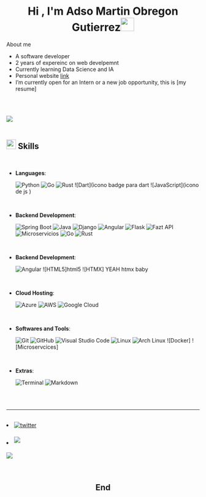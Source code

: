 <h1 align="center"><b>Hi , I'm Adso Martin Obregon Gutierrez</b><img src="https://media.giphy.com/media/hvRJCLFzcasrR4ia7z/giphy.gif" width="35"></h1>

About me
<br>

- A software developer
- 2 years of expereinc on web develpemnt
- Currently learning Data Science and IA
- Personal website [link]()
- I’m currently open for an Intern or a new job opportunity, this is [my resume]

<br><br>

<img src="https://user-images.githubusercontent.com/73097560/115834477-dbab4500-a447-11eb-908a-139a6edaec5c.gif"><br><br>

## <img src="https://media2.giphy.com/media/QssGEmpkyEOhBCb7e1/giphy.gif?cid=ecf05e47a0n3gi1bfqntqmob8g9aid1oyj2wr3ds3mg700bl&rid=giphy.gif" width ="25"><b> Skills</b>
<br>

<p align="center">

- **Languages**:
    
    ![Python](https://img.shields.io/badge/Python%20-%2314354C.svg?style=for-the-badge&logo=python&logoColor=white)
    ![Go](https://img.shields.io/badge/Go%20-%2300ADD8.svg?style=for-the-badge&logo=go&logoColor=white)
    ![Rust](https://img.shields.io/badge/Rust%20-%23000000.svg?style=for-the-badge&logo=rust&logoColor=white)
    ![Dart](icono badge para dart
    ![JavaScript](icono de js )


<br>

- **Backend Development**:

   ![Spring Boot](https://img.shields.io/badge/Spring%20Boot-%236DB33F.svg?style=for-the-badge&logo=spring-boot&logoColor=white)
   ![Java](https://img.shields.io/badge/Java-%23ED8B00.svg?style=for-the-badge&logo=java&logoColor=white)
   ![Django](https://img.shields.io/badge/Django-%23092E20.svg?style=for-the-badge&logo=django&logoColor=white)
   ![Angular](https://img.shields.io/badge/Angular-%23DD0031.svg?style=for-the-badge&logo=angular&logoColor=white)
   ![Flask](https://img.shields.io/badge/Flask-%23000000.svg?style=for-the-badge&logo=flask&logoColor=white)
   ![Fazt API](https://img.shields.io/badge/Fazt%20API-%23404D59.svg?style=for-the-badge&logo=&logoColor=white)
   ![Microservicios](https://img.shields.io/badge/Microservicios-%2300599C.svg?style=for-the-badge&logo=&logoColor=white)
   ![Go](https://img.shields.io/badge/Go-%2300ADD8.svg?style=for-the-badge&logo=go&logoColor=white)
   ![Rust](https://img.shields.io/badge/Rust-%23000000.svg?style=for-the-badge&logo=rust&logoColor=white)

<br>

- **Backend Development**:

   ![Angular](https://img.shields.io/badge/Angular-%23DD0031.svg?style=for-the-badge&logo=angular&logoColor=white)
   ![HTML5]html5
   ![HTMX] YEAH htmx baby

<br>

- **Cloud Hosting**:

   ![Azure](https://img.shields.io/badge/Azure-%230072C6.svg?style=for-the-badge&logo=microsoft-azure&logoColor=white)
   ![AWS](https://img.shields.io/badge/AWS-%23232F3E.svg?style=for-the-badge&logo=amazon-aws&logoColor=white)
   ![Google Cloud](https://img.shields.io/badge/Google%20Cloud-%234285F4.svg?style=for-the-badge&logo=google-cloud&logoColor=white)

<br>


- **Softwares and Tools**:
    
    ![Git](https://img.shields.io/badge/Git-%23F05033.svg?style=for-the-badge&logo=git&logoColor=white)
    ![GitHub](https://img.shields.io/badge/GitHub-%23121011.svg?style=for-the-badge&logo=github&logoColor=white)
    ![Visual Studio Code](https://img.shields.io/badge/Visual%20Studio%20Code-0078d7.svg?style=for-the-badge&logo=visual-studio-code&logoColor=white)
    ![Linux](https://img.shields.io/badge/Linux-FCC624?style=for-the-badge&logo=linux&logoColor=black)
    ![Arch Linux](https://img.shields.io/badge/Arch%20Linux-1793D1?style=for-the-badge&logo=arch-linux&logoColor=white)
    ![Docker]
    ![Microservcices]


<br>

- **Extras**:

    ![Terminal](https://img.shields.io/badge/Terminal-%23054020?style=for-the-badge&logo=gnu-bash&logoColor=white)
    ![Markdown](https://img.shields.io/badge/markdown-%23000000.svg?style=for-the-badge&logo=markdown&logoColor=white)   


</p>

<br>
<br>

-----


<br>

<li>
<a href="https://twitter.com/" target="_blank">
<img src="https://img.shields.io/badge/twitter:  adso-%2300acee.svg?color=1DA1F2&style=for-the-badge&logo=twitter&logoColor=white" alt=twitter style="margin-bottom: 5px;"/>
</a>
</li>

<br>

<li>
<a href="mailto:iadso.ao@gmail.com" target="_blank">
<img src="https://img.shields.io/badge/gmail:  adso-%23EA4335.svg?style=for-the-badge&logo=gmail&logoColor=white" t=mail style="margin-bottom: 5px;" />
</a>
</li>
	
</ul>
</div>

<br>
<img src="https://user-images.githubusercontent.com/73097560/115834477-dbab4500-a447-11eb-908a-139a6edaec5c.gif">
<br>
<br>
<br>

<div align='center'>

## <b>End </b>

</div>

